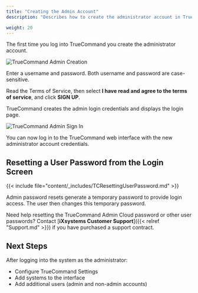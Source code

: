 ```yaml
---
title: "Creating the Admin Account"
description: "Describes how to create the administrator account in TrueCommand."

weight: 20
---
```



The first time you log into TrueCommand you create the administrator account.

![TrueCommand Admin Creation](/images/TrueCommand/Users/FirstLogin.png "TrueCommand Admin Creation")

Enter a username and password. Both username and password are case-sensitive.

Read the Terms of Service, then select **I have read and agree to the terms of service**, and click **SIGN UP**.

TrueCommand creates the admin login credentials and displays the login page.

![TrueCommand Admin Sign In](/images/TrueCommand/Users/LoginAdmin.png "TrueCommand Admin Sign In")

You can now log in to the TrueCommand web interface with the new administrator account credentials.

## Resetting a User Password from the Login Screen

{{< include file="content/_includes/TCResettingUserPassword.md" >}}

Admin password resets generate a temporary password to provide login access.
The user then changes this temporary password.

Need help resetting the TrueCommand Admin Cloud password or other user passwords?
Contact [**iXsystems Customer Support**]({{< relref "Support.md" >}}) if you have purchased a support contract.

## Next Steps

After logging into the system as the administrator:

* Configure TrueCommand Settings
* Add systems to the interface
* Add additional users (admin and non-admin accounts)
